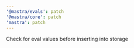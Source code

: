 ```yaml
---
'@mastra/evals': patch
'@mastra/core': patch
'mastra': patch
---
```


Check for eval values before inserting into storage
